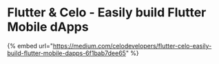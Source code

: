 # Flutter & Celo - Easily build Flutter Mobile dApps

{% embed url="https://medium.com/celodevelopers/flutter-celo-easily-build-flutter-mobile-dapps-6f1bab7dee65" %}

